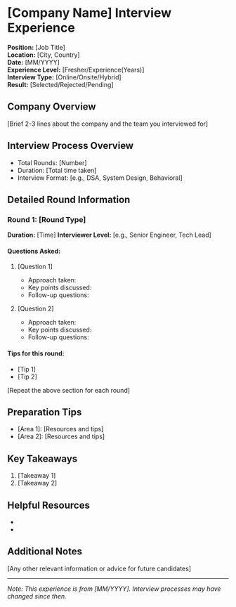 # [Company Name] Interview Experience

**Position:** [Job Title]  
**Location:** [City, Country]  
**Date:** [MM/YYYY]  
**Experience Level:** [Fresher/Experience(Years)]  
**Interview Type:** [Online/Onsite/Hybrid]  
**Result:** [Selected/Rejected/Pending]  

## Company Overview
[Brief 2-3 lines about the company and the team you interviewed for]

## Interview Process Overview
- Total Rounds: [Number]
- Duration: [Total time taken]
- Interview Format: [e.g., DSA, System Design, Behavioral]

## Detailed Round Information

### Round 1: [Round Type]
**Duration:** [Time]
**Interviewer Level:** [e.g., Senior Engineer, Tech Lead]

#### Questions Asked:
1. [Question 1]
   - Approach taken:
   - Key points discussed:
   - Follow-up questions:

2. [Question 2]
   - Approach taken:
   - Key points discussed:
   - Follow-up questions:

#### Tips for this round:
- [Tip 1]
- [Tip 2]

[Repeat the above section for each round]

## Preparation Tips
- [Area 1]: [Resources and tips]
- [Area 2]: [Resources and tips]

## Key Takeaways
1. [Takeaway 1]
2. [Takeaway 2]

## Helpful Resources
- [Resource 1]: [Link/Description]
- [Resource 2]: [Link/Description]

## Additional Notes
[Any other relevant information or advice for future candidates]

---
*Note: This experience is from [MM/YYYY]. Interview processes may have changed since then.* 